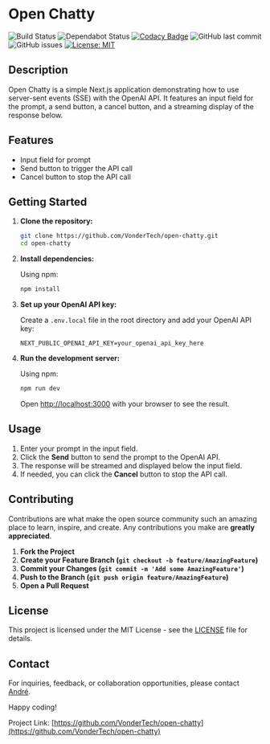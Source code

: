 # Open Chatty

![Build Status](https://github.com/VonderTech/open-chatty/actions/workflows/frontend.yml/badge.svg)
![Dependabot Status](https://img.shields.io/badge/Dependabot-enabled-brightgreen.svg)
[![Codacy Badge](https://app.codacy.com/project/badge/Grade/7869624c70bd4c38bf0d2bd9f5aab257)](https://app.codacy.com/gh/VonderTech/open-chatty/dashboard?utm_source=gh&utm_medium=referral&utm_content=&utm_campaign=Badge_grade)
![GitHub last commit](https://img.shields.io/github/last-commit/VonderTech/open-chatty)
![GitHub issues](https://img.shields.io/github/issues/VonderTech/open-chatty)
[![License: MIT][license_badge]][license_link]

## Description

Open Chatty is a simple Next.js application demonstrating how to use server-sent events (SSE) with the OpenAI API. It features an input field for the prompt, a send button, a cancel button, and a streaming display of the response below.

## Features

- Input field for prompt
- Send button to trigger the API call
- Cancel button to stop the API call

## Getting Started

1. **Clone the repository:**

   ```bash
   git clone https://github.com/VonderTech/open-chatty.git
   cd open-chatty
   ```

2. **Install dependencies:**

   Using npm:

   ```bash
   npm install
   ```

3. **Set up your OpenAI API key:**

   Create a `.env.local` file in the root directory and add your OpenAI API key:

   ```plaintext
   NEXT_PUBLIC_OPENAI_API_KEY=your_openai_api_key_here
   ```

4. **Run the development server:**

   Using npm:

   ```bash
   npm run dev
   ```

   Open [http://localhost:3000](http://localhost:3000) with your browser to see the result.

## Usage

1. Enter your prompt in the input field.
2. Click the **Send** button to send the prompt to the OpenAI API.
3. The response will be streamed and displayed below the input field.
4. If needed, you can click the **Cancel** button to stop the API call.

## Contributing

Contributions are what make the open source community such an amazing place to learn, inspire, and create. Any contributions you make are **greatly appreciated**.

1. **Fork the Project**
2. **Create your Feature Branch (`git checkout -b feature/AmazingFeature`)**
3. **Commit your Changes (`git commit -m 'Add some AmazingFeature'`)**
4. **Push to the Branch (`git push origin feature/AmazingFeature`)**
5. **Open a Pull Request**

## License

This project is licensed under the MIT License - see the [LICENSE](LICENSE) file for details.

## Contact

For inquiries, feedback, or collaboration opportunities, please contact [André](mailto:hello@vondertech.com).

Happy coding!

Project Link: [https://github.com/VonderTech/open-chatty](https://github.com/VonderTech/open-chatty)

[license_badge]: https://img.shields.io/badge/license-MIT-blue.svg
[license_link]: https://opensource.org/licenses/MIT
